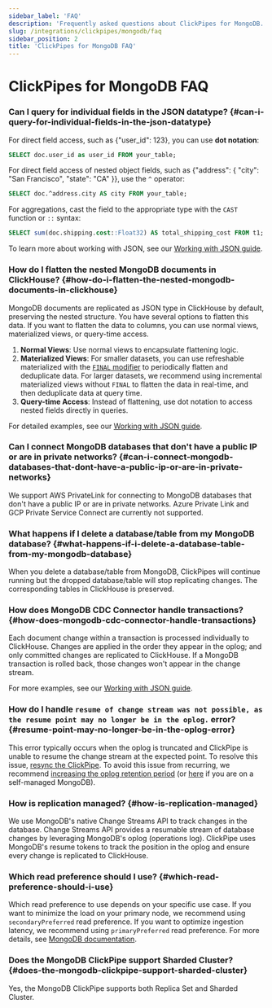 ```yaml
---
sidebar_label: 'FAQ'
description: 'Frequently asked questions about ClickPipes for MongoDB.'
slug: /integrations/clickpipes/mongodb/faq
sidebar_position: 2
title: 'ClickPipes for MongoDB FAQ'
---
```


# ClickPipes for MongoDB FAQ

### Can I query for individual fields in the JSON datatype? {#can-i-query-for-individual-fields-in-the-json-datatype}

For direct field access, such as {"user_id": 123}, you can use **dot notation**:
```sql
SELECT doc.user_id as user_id FROM your_table;
```
For direct field access of nested object fields, such as {"address": { "city": "San Francisco", "state": "CA" }}, use the `^` operator:
```sql
SELECT doc.^address.city AS city FROM your_table;
```
For aggregations, cast the field to the appropriate type with the `CAST` function or `::` syntax:
```sql
SELECT sum(doc.shipping.cost::Float32) AS total_shipping_cost FROM t1;
```
To learn more about working with JSON, see our [Working with JSON guide](./quickstart).

### How do I flatten the nested MongoDB documents in ClickHouse? {#how-do-i-flatten-the-nested-mongodb-documents-in-clickhouse}

MongoDB documents are replicated as JSON type in ClickHouse by default, preserving the nested structure. You have several options to flatten this data. If you want to flatten the data to columns, you can use normal views, materialized views, or query-time access.

1. **Normal Views**: Use normal views to encapsulate flattening logic.
2. **Materialized Views**: For smaller datasets, you can use refreshable materialized with the [`FINAL` modifier](/sql-reference/statements/select/from#final-modifier) to periodically flatten and deduplicate data. For larger datasets, we recommend using incremental materialized views without `FINAL` to flatten the data in real-time, and then deduplicate data at query time.
3. **Query-time Access**: Instead of flattening, use dot notation to access nested fields directly in queries.

For detailed examples, see our [Working with JSON guide](./quickstart).

### Can I connect MongoDB databases that don't have a public IP or are in private networks? {#can-i-connect-mongodb-databases-that-dont-have-a-public-ip-or-are-in-private-networks}

We support AWS PrivateLink for connecting to MongoDB databases that don't have a public IP or are in private networks. Azure Private Link and GCP Private Service Connect are currently not supported.

### What happens if I delete a database/table from my MongoDB database? {#what-happens-if-i-delete-a-database-table-from-my-mongodb-database}

When you delete a database/table from MongoDB, ClickPipes will continue running but the dropped database/table will stop replicating changes. The corresponding tables in ClickHouse is preserved.

### How does MongoDB CDC Connector handle transactions? {#how-does-mongodb-cdc-connector-handle-transactions}

Each document change within a transaction is processed individually to ClickHouse. Changes are applied in the order they appear in the oplog; and only committed changes are replicated to ClickHouse. If a MongoDB transaction is rolled back, those changes won't appear in the change stream.

For more examples, see our [Working with JSON guide](./quickstart).

### How do I handle `resume of change stream was not possible, as the resume point may no longer be in the oplog.` error? {#resume-point-may-no-longer-be-in-the-oplog-error}

This error typically occurs when the oplog is truncated and ClickPipe is unable to resume the change stream at the expected point. To resolve this issue, [resync the ClickPipe](./resync.md). To avoid this issue from recurring, we recommend [increasing the oplog retention period](./source/atlas#enable-oplog-retention) (or [here](./source/generic#enable-oplog-retention) if you are on a self-managed MongoDB).

### How is replication managed? {#how-is-replication-managed}

We use MongoDB's native Change Streams API to track changes in the database. Change Streams API provides a resumable stream of database changes by leveraging MongoDB's oplog (operations log). ClickPipe uses MongoDB's resume tokens to track the position in the oplog and ensure every change is replicated to ClickHouse.

### Which read preference should I use? {#which-read-preference-should-i-use}

Which read preference to use depends on your specific use case. If you want to minimize the load on your primary node, we recommend using `secondaryPreferred` read preference. If you want to optimize ingestion latency, we recommend using `primaryPreferred` read preference. For more details, see [MongoDB documentation](https://www.mongodb.com/docs/manual/core/read-preference/#read-preference-modes-1).

### Does the MongoDB ClickPipe support Sharded Cluster? {#does-the-mongodb-clickpipe-support-sharded-cluster}
Yes, the MongoDB ClickPipe supports both Replica Set and Sharded Cluster.

